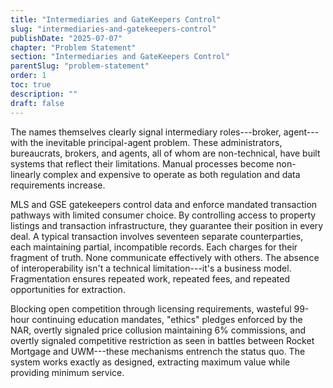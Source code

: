 ```yaml
---
title: "Intermediaries and GateKeepers Control"
slug: "intermediaries-and-gatekeepers-control"
publishDate: "2025-07-07"
chapter: "Problem Statement"
section: "Intermediaries and GateKeepers Control"
parentSlug: "problem-statement"
order: 1
toc: true
description: ""
draft: false
---
```


The names themselves clearly signal intermediary roles---broker, agent---with
the inevitable principal-agent problem. These administrators, bureaucrats,
brokers, and agents, all of whom are non-technical, have built systems that
reflect their limitations. Manual processes become non-linearly complex and
expensive to operate as both regulation and data requirements increase.

MLS and GSE gatekeepers control data and enforce mandated transaction pathways
with limited consumer choice. By controlling access to property listings and
transaction infrastructure, they guarantee their position in every deal. A
typical transaction involves seventeen separate counterparties, each maintaining
partial, incompatible records. Each charges for their fragment of truth. None
communicate effectively with others. The absence of interoperability isn't a
technical limitation---it's a business model. Fragmentation ensures repeated
work, repeated fees, and repeated opportunities for extraction.

Blocking open competition through licensing requirements, wasteful 99-hour
continuing education mandates, \"ethics\" pledges enforced by the NAR, overtly
signaled price collusion maintaining 6% commissions, and overtly signaled
competitive restriction as seen in battles between Rocket Mortgage and
UWM---these mechanisms entrench the status quo. The system works exactly as
designed, extracting maximum value while providing minimum service.
